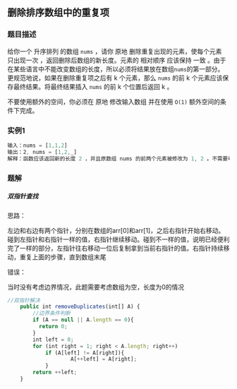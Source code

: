 ## 删除排序数组中的重复项

### 题目描述

给你一个 升序排列 的数组 `nums` ，请你 原地 删除重复出现的元素，使每个元素 只出现一次 ，返回删除后数组的新长度。元素的 相对顺序 应该保持 一致 。由于在某些语言中不能改变数组的长度，所以必须将结果放在数组`nums`的第一部分。更规范地说，如果在删除重复项之后有 k 个元素，那么 `nums` 的前 k 个元素应该保存最终结果。将最终结果插入 `nums` 的前 k 个位置后返回 k 。

不要使用额外的空间，你必须在 原地 修改输入数组 并在使用 `O(1)` 额外空间的条件下完成。

### 实例1

```javascript
输入：nums = [1,1,2]
输出：2, nums = [1,2,_]
解释：函数应该返回新的长度 2 ，并且原数组 nums 的前两个元素被修改为 1, 2 。不需要考虑数组中超出新长度后面的元素。
```

###  题解

##### 双指针查找

思路：

左边和右边有两个指针，分别在数组的arr[0]和arr[1]，之后右指针开始右移动。碰到左指针和右指针一样的值，右指针继续移动。碰到不一样的值，说明已经便利完了一样的部分，左指针往右移动一位后复制拿到当前右指针的值。右指针持续移动，重复上面的步骤，直到数组末尾

错误：

当时没有考虑边界情况，此题需要考虑数组为空，长度为0的情况

```javascript
//双指针解决
    public int removeDuplicates(int[] A) {
        //边界条件判断
        if (A == null || A.length == 0){
          return 0;
        }
        int left = 0;
        for (int right = 1; right < A.length; right++)
            if (A[left] != A[right]){
             		A[++left] = A[right]; 
            }
        return ++left;
    }
```

